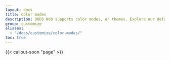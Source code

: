 ```yaml
---
layout: docs
title: Color modes
description: OUDS Web supports color modes, or themes. Explore our default light color mode and the new dark mode, or create your own using our styles as your template.
group: customize
aliases:
  - "/docs/customize/color-modes/"
toc: true
---
```


{{< callout-soon "page" >}}
